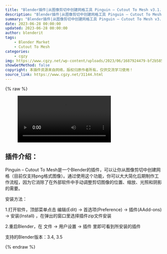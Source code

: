 ```yaml
---
title: "Blender插件|从图像剪切中创建网格工具 Pinguin – Cutout To Mesh v3.1.1"
description: "Blender插件|从图像剪切中创建网格工具 Pinguin – Cutout To Mesh v3.1.1"
summary: "Blender插件|从图像剪切中创建网格工具 Pinguin – Cutout To Mesh v3.1.1"
date: 2023-06-28 00:00:00
updated: 2023-06-28 00:00:00
author: blenderit
tags: 
    - Blender Market
    - Cutout To Mesh
categories:
    - cgzy
img: https://www.cgzy.net/wp-content/uploads/2023/06/1687924479-bf2b585aaeb7a04.webp
showGetMethod: false
copyright: 本插件资源来自网络，版权归原作者所有，仅供交流学习使用！
source_link: https://www.cgzy.net/31144.html
---
```


{% raw %}
<figure class="wp-block-video aligncenter"><video controls src="https://cloud.video.taobao.com//play/u/717183932/p/1/e/6/t/1/417572547810.mp4"></video></figure><div class="wp-block-pandastudio-title"><div class="title_style_01"><h2 id="h2-0">插件介绍：</h2></div></div><p class="is-style-text-indent-2em">Pinguin – Cutout To Mesh是一个Blender的插件，可以让你从图像剪切中创建网格（目前仅支持png格式图像）。通过使用这个功能，你可以大大简化后期制作工作流程，因为它消除了在外部软件中手动调整剪切图像的位置、缩放、光照和阴影的需要。</p><div class="wp-block-pandastudio-title"><div class="title_style_01"><p>安装方法：</p></div></div><p>1.打开软件，顶部菜单点击 编辑(Edit) → 首选项(Preference) → 插件(AAdd-ons) → 安装(Install) ，在弹出的窗口里选择插件zip文件安装</p><p>2.重启Blender，在 文件 → 用户设置 → 插件 里即可看到所安装的插件</p><div class="wp-block-pandastudio-tips"><div class="tip success "><p>支持的Blender版本：3.4, 3.5</p>
</div></div>
<div style="display: none">cgzy</div>
{% endraw %}